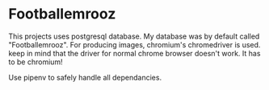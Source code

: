# Footballemrooz

This projects uses postgresql database. My database was by default called "Footballemrooz". 
For producing images, chromium's chromedriver is used. keep in mind that the driver for normal chrome browser doesn't work. It has to be chromium!

Use pipenv to safely handle all dependancies.
